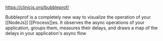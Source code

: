 https://clinicjs.org/bubbleprof/

Bubbleprof is a completely new way to visualize the operation of your [[NodeJs]] [[Process]]es. It observes the async operations of your application, groups them, measures their delays, and draws a map of the delays in your application's async flow